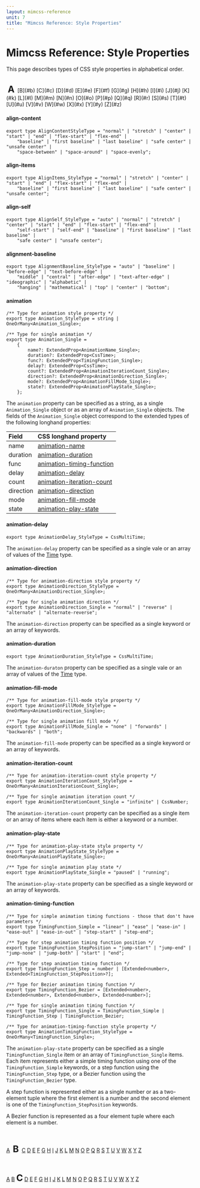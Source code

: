 ```yaml
---
layout: mimcss-reference
unit: 7
title: "Mimcss Reference: Style Properties"
---
```


# Mimcss Reference: Style Properties

This page describes types of CSS style properties in alphabetical order.

<style>
.capital { font-size: 24px; font-weight: bold; }
table { display: block; }
th, td { padding: 2px 6px }
</style>

<br/>
&nbsp;<span id="a" class="capital">A</span>&nbsp;  [B](#b) [C](#c) [D](#d) [E](#e) [F](#f) [G](#g) [H](#h) [I](#i) [J](#j) [K](#k) [L](#l) [M](#m) [N](#n) [O](#o) [P](#p) [Q](#q) [R](#r) [S](#s) [T](#t) [U](#u) [V](#v) [W](#w) [X](#x) [Y](#y) [Z](#z)

#### align-content

```tsx
export type AlignContentStyleType = "normal" | "stretch" | "center" | "start" | "end" | "flex-start" | "flex-end" |
    "baseline" | "first baseline" | "last baseline" | "safe center" | "unsafe center" |
    "space-between" | "space-around" | "space-evenly";
```

#### align-items

```tsx
export type AlignItems_StyleType = "normal" | "stretch" | "center" | "start" | "end" | "flex-start" | "flex-end" |
    "baseline" | "first baseline" | "last baseline" | "safe center" | "unsafe center";
```

#### align-self

```tsx
export type AlignSelf_StyleType = "auto" | "normal" | "stretch" | "center" | "start" | "end" | "flex-start" | "flex-end" |
    "self-start" | "self-end" | "baseline" | "first baseline" | "last baseline" |
    "safe center" | "unsafe center";
```

#### alignment-baseline

```tsx
export type AlignmentBaseline_StyleType = "auto" | "baseline" | "before-edge" | "text-before-edge" |
    "middle" | "central" | "after-edge" | "text-after-edge" | "ideographic" | "alphabetic" |
    "hanging" | "mathematical" | "top" | "center" | "bottom";
```

#### animation

```tsx
/** Type for animation style property */
export type Animation_StyleType = string | OneOrMany<Animation_Single>;

/** Type for single animation */
export type Animation_Single =
    {
        name?: ExtendedProp<AnimationName_Single>;
        duration?: ExtendedProp<CssTime>;
        func?: ExtendedProp<TimingFunction_Single>;
        delay?: ExtendedProp<CssTime>;
        count?: ExtendedProp<AnimationIterationCount_Single>;
        direction?: ExtendedProp<AnimationDirection_Single>;
        mode?: ExtendedProp<AnimationFillMode_Single>;
        state?: ExtendedProp<AnimationPlayState_Single>;
    };
```

The `animation` property can be specified as a string, as a single `Animation_Single` object or as an array of `Animation_Single` objects. The fields of the `Animation_Single` object correspond to the extended types of the following longhand properties:

| Field | CSS longhand property |
| :--- | :--- |
| name | [animation-name](#animation-name) |
| duration | [animation-duration](#animation-duration) |
| func | [animation-timing-function](#animation-timing-function) |
| delay | [animation-delay](#animation-delay) |
| count | [animation-iteration-count](#animation-iteration-count) |
| direction | [animation-direction](#animation-direction) |
| mode | [animation-fill-mode](#animation-fill-mode) |
| state | [animation-play-state](#animation-play-state) |

#### animation-delay

```tsx
export type AnimationDelay_StyleType = CssMultiTime;
```

The `animation-delay` property can be specified as a single vale or an array of values of the [Time](mimcss-reference-numeric-types.html#time-values) type.

#### animation-direction

```tsx
/** Type for animation-direction style property */
export type AnimationDirection_StyleType = OneOrMany<AnimationDirection_Single>;

/** Type for single animation direction */
export type AnimationDirection_Single = "normal" | "reverse" | "alternate" | "alternate-reverse";
```

The `animation-direction` property can be specified as a single keyword or an array of keywords.

#### animation-duration

```tsx
export type AnimationDuration_StyleType = CssMultiTime;
```

The `animation-duraton` property can be specified as a single vale or an array of values of the [Time](mimcss-reference-numeric-types.html#time-values) type.

#### animation-fill-mode

```tsx
/** Type for animation-fill-mode style property */
export type AnimationFillMode_StyleType = OneOrMany<AnimationDirection_Single>;

/** Type for single animation fill mode */
export type AnimationFillMode_Single = "none" | "forwards" | "backwards" | "both";
```

The `animation-fill-mode` property can be specified as a single keyword or an array of keywords.

#### animation-iteration-count

```tsx
/** Type for animation-iteration-count style property */
export type AnimationIterationCount_StyleType = OneOrMany<AnimationIterationCount_Single>;

/** Type for single animation iteration count */
export type AnimationIterationCount_Single = "infinite" | CssNumber;
```

The `animation-iteration-count` property can be specified as a single item or an array of items where each item is either a keyword or a number.

#### animation-play-state

```tsx
/** Type for animation-play-state style property */
export type AnimationPlayState_StyleType = OneOrMany<AnimationPlayState_Single>;

/** Type for single animation play state */
export type AnimationPlayState_Single = "paused" | "running";
```

The `animation-play-state` property can be specified as a single keyword or an array of keywords.

#### animation-timing-function

```tsx
/** Type for simple animation timing functions - those that don't have parameters */
export type TimingFunction_Simple = "linear" | "ease" | "ease-in" | "ease-out" | "ease-in-out" | "step-start" | "step-end";

/** Type for step animation timing function position */
export type TimingFunction_StepPosition = "jump-start" | "jump-end" | "jump-none" | "jump-both" | "start" | "end";

/** Type for step animation timing function */
export type TimingFunction_Step = number | [Extended<number>, Extended<TimingFunction_StepPosition>?];

/** Type for Bezier animation timing function */
export type TimingFunction_Bezier = [Extended<number>, Extended<number>, Extended<number>, Extended<number>];

/** Type for single animation timing function */
export type TimingFunction_Single = TimingFunction_Simple | TimingFunction_Step | TimingFunction_Bezier;

/** Type for animation-timing-function style property */
export type AnimationTimingFunction_StyleType = OneOrMany<TimingFunction_Single>;
```

The `animation-play-state` property can be specified as a single `TimingFunction_Single` item or an array of `TimingFunction_Single` items. Each item represents either a simple timing function using one of the `TimingFunction_Simple` keywords, or a step function using the `TimingFunction_Step` type, or a Bezier function using the `TimingFunction_Bezier` type.

A step function is represented either as a single number or as a two-element tuple where the first element is a number and the second element is one of the `TimingFunction_StepPosition` keywords.

A Bezier function is represented as a four element tuple where each element is a number.



<br/><br/>
[A](#a) &nbsp;<span id="b" class="capital">B</span>&nbsp; [C](#c) [D](#d) [E](#e) [F](#f) [G](#g) [H](#h) [I](#i) [J](#j) [K](#k) [L](#l) [M](#m) [N](#n) [O](#o) [P](#p) [Q](#q) [R](#r) [S](#s) [T](#t) [U](#u) [V](#v) [W](#w) [X](#x) [Y](#y) [Z](#z)



<br/><br/>
[A](#a) [B](#b) <span id="c" class="capital">C</span> [D](#d) [E](#e) [F](#f) [G](#g) [H](#h) [I](#i) [J](#j) [K](#k) [L](#l) [M](#m) [N](#n) [O](#o) [P](#p) [Q](#q) [R](#r) [S](#s) [T](#t) [U](#u) [V](#v) [W](#w) [X](#x) [Y](#y) [Z](#z)


